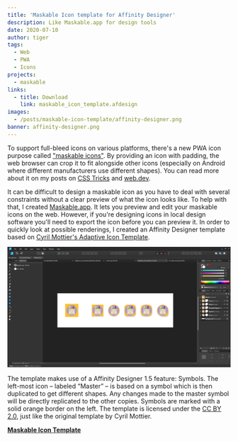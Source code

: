 ```yaml
---
title: 'Maskable Icon template for Affinity Designer'
description: Like Maskable.app for design tools
date: 2020-07-10
author: tiger
tags:
  - Web
  - PWA
  - Icons
projects:
  - maskable
links:
  - title: Download
    link: maskable_icon_template.afdesign
images:
  - /posts/maskable-icon-template/affinity-designer.png
banner: affinity-designer.png
---
```


To support full-bleed icons on various platforms, there's a new PWA icon purpose called ["maskable icons"](../maskable-icons). By providing an icon with padding, the web browser can crop it to fit alongside other icons (especially on Android where different manufacturers use different shapes). You can read more about it on my posts on [CSS Tricks](https://css-tricks.com/maskable-icons-android-adaptive-icons-for-your-pwa/) and [web.dev](https://web.dev/maskable-icon/).

It can be difficult to design a maskable icon as you have to deal with several constraints without a clear preview of what the icon looks like. To help with that, I created [Maskable.app](https://maskable.app). It lets you preview and edit your maskable icons on the web. However, if you're designing icons in local design software you'll need to export the icon before you can preview it. In order to quickly look at possible renderings, I created an Affinity Designer template based on [Cyril Mottier's Adaptive Icon Template](https://www.cyrilmottier.com/2017/07/06/adaptive-icon-template/).

![Template used in Affinity Designer](affinity-designer.png)

The template makes use of a Affinity Designer 1.5 feature: Symbols. The left-most icon – labeled “Master” – is based on a symbol which is then duplicated to get different shapes. Any changes made to the master symbol will be directly replicated to the other copies. Symbols are marked with a solid orange border on the left. The template is licensed under the [CC BY 2.0](https://creativecommons.org/licenses/by/3.0/), just like the original template by Cyril Mottier.

[**Maskable Icon Template**](maskable_icon_template.afdesign)
